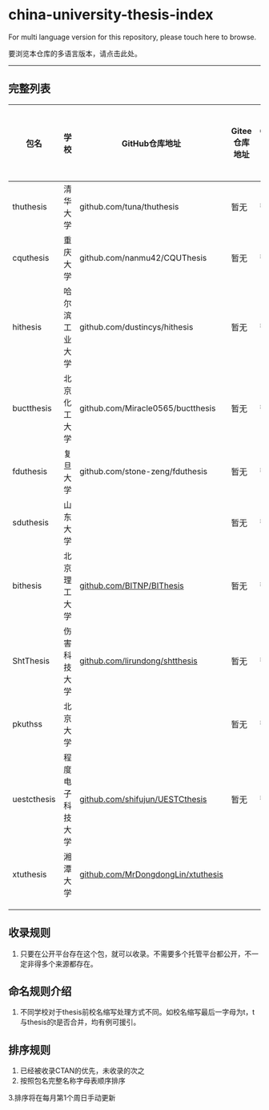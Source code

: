 # china-university-thesis-index

For multi language version for this repository, please touch here to browse.

要浏览本仓库的多语言版本，请点击此处。

---

## 完整列表

| 包名       | 学校           | GitHub仓库地址                    | Gitee仓库地址 | GitLab仓库地址 | CTAN仓库地址            | 已被学校承认 |
| ---------- | -------------- | --------------------------------- | ------------- | -------------- | ----------------------- | ------------ |
| thuthesis  | 清华大学       | github.com/tuna/thuthesis         | 暂无          | 暂无           | ctan.org/pkg/thuthesis  |              |
| cquthesis  | 重庆大学       | github.com/nanmu42/CQUThesis      | 暂无          | 暂无           | ctan.org/pkg/cquthesis  |              |
| hithesis   | 哈尔滨工业大学 | github.com/dustincys/hithesis     | 暂无          | 暂无           | ctan.org/pkg/hithesis   |              |
| buctthesis | 北京化工大学   | github.com/Miracle0565/buctthesis | 暂无          | 暂无           | ctan.org/pkg/buctthesis | 暂未承认     |
| fduthesis  | 复旦大学       | github.com/stone-zeng/fduthesis   | 暂无          | 暂无           |                         |              |
| sduthesis  | 山东大学       |    | 暂无          | 暂无           | ctan.org/pkg/sduthesis |              |
| bithesis | 北京理工大学     | [github.com/BITNP/BIThesis](https://github.com/BITNP/BIThesis) | 暂无          | 暂无           | ctan.org/pkg/bithesis |              |
| ShtThesis | 伤害科技大学   | [github.com/lirundong/shtthesis](https://github.com/lirundong/shtthesis) | 暂无          | 暂无           | ctan.org/pkg/shtthesis |              |
| pkuthss | 北京大学       |    | 暂无          | 暂无           | ctan.org/pkg/pkuthss |              |
| uestcthesis | 程度电子科技大学 | [github.com/shifujun/UESTCthesis](https://github.com/shifujun/UESTCthesis) | 暂无          | 暂无           | ctan.org/pkg/uestcthesis |              |
| xtuthesis | 湘潭大学         | [github.com/MrDongdongLin/xtuthesis](https://github.com/MrDongdongLin/xtuthesis) |  |  | ctan.org/pkg/xtuthesis | |
|  |                  |  |  |  |  | |
|  |                  |  |  |  |  | |
|  |                  |  |  |  |  | |

## 收录规则
1. 只要在公开平台存在这个包，就可以收录。不需要多个托管平台都公开，不一定非得多个来源都存在。

## 命名规则介绍

1. 不同学校对于thesis前校名缩写处理方式不同。如校名缩写最后一字母为t，t与thesis的t是否合并，均有例可援引。

## 排序规则

1. 已经被收录CTAN的优先，未收录的次之
2. 按照包名完整名称字母表顺序排序

3.排序将在每月第1个周日手动更新
